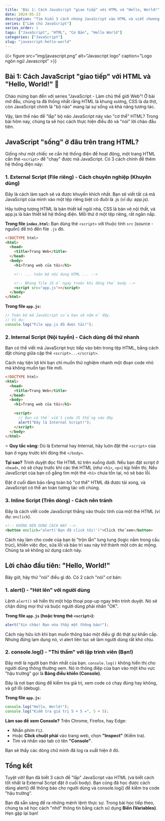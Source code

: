 ```yaml
---
title: 'Bài 1: Cách JavaScript "giao tiếp" với HTML và "Hello, World!"'
date: 2024-05-23
description: "Tìm hiểu 3 cách nhúng JavaScript vào HTML và viết chương trình 'Hello, World!' đầu tiên bằng alert() và console.log()."
series: ["Làm chủ JavaScript"]
series_order: 1
tags: ["JavaScript", "HTML", "Cơ Bản", "Hello World"]
categories: ["JavaScript"]
slug: "javascript-hello-world"
---
```


{{< figure src="img/javascript.png" alt="Javascript logo" caption="Logo ngôn ngữ Javascript" >}}

## Bài 1: Cách JavaScript "giao tiếp" với HTML và "Hello, World!" 🚀

Chào mừng bạn đến với series "JavaScript - Làm chủ thế giới Web"! Ở bài mở đầu, chúng ta đã thống nhất rằng HTML là khung xương, CSS là da thịt, còn JavaScript chính là "bộ não" mang lại sự sống và khả năng tương tác.

Vậy, làm thế nào để "lắp" bộ não JavaScript này vào "cơ thể" HTML? Trong bài hôm nay, chúng ta sẽ học cách thực hiện điều đó và "nói" lời chào đầu tiên.

## JavaScript "sống" ở đâu trên trang HTML?

Giống như một chiếc xe cần hệ thống điện để hoạt động, một trang HTML cần thẻ `<script>` để "chạy" được mã JavaScript. Có 3 cách chính để thêm hệ thống điện này:

### 1. External Script (File riêng) - Cách chuyên nghiệp (Khuyên dùng)

Đây là cách làm sạch sẽ và được khuyến khích nhất. Bạn sẽ viết tất cả mã JavaScript của mình vào một tệp riêng biệt có đuôi là .js (ví dụ: app.js).

Hãy tưởng tượng HTML là bản thiết kế ngôi nhà, CSS là bản vẽ nội thất, và app.js là bản thiết kế hệ thống điện. Mỗi thứ ở một tệp riêng, rất ngăn nắp.

**Trong file `index.html`:**
Bạn dùng thẻ `<script>` với thuộc tính `src` (source - nguồn) để trỏ đến file `.js` đó.

```html
<!DOCTYPE html>
<html>
  <head>
    <title>Trang Web</title>
  </head>
  <body>
    <h1>Trang web của tôi</h1>

    <!-- ... toàn bộ nội dung HTML ... -->

    <!-- Nhúng file JS ở ngay trước khi đóng thẻ body -->
    <script src="app.js"></script>
  </body>
</html>
```

**Trong file `app.js`:**

```javascript
// Toàn bộ mã JavaScript của bạn sẽ nằm ở đây.
// Ví dụ:
console.log("File app.js đã được tải!");
```

### 2. Internal Script (Nội tuyến) - Cách dùng để thử nhanh

Bạn có thể viết mã JavaScript trực tiếp vào bên trong tệp HTML, bằng cách đặt chúng giữa cặp thẻ `<script>...</script>`.

Cách này tiện lợi khi bạn chỉ muốn thử nghiệm nhanh một đoạn code nhỏ mà không muốn tạo file mới.

```html
<!DOCTYPE html>
<html>
  <head>
    <title>Trang Web</title>
  </head>
  <body>
    <h1>Trang web của tôi</h1>

    <script>
      // Bạn có thể viết code JS thẳng vào đây
      alert("Đây là Internal Script!");
    </script>
  </body>
</html>
```

⭐ **Quy tắc vàng:** Dù là External hay Internal, hãy luôn đặt thẻ `<script>` của bạn ở ngay trước khi đóng thẻ `</body>`.

**Tại sao?** Trình duyệt đọc file HTML từ trên xuống dưới. Nếu bạn đặt script ở `<head>`, nó sẽ chạy trước khi các thẻ HTML (như `<h1>`, `<p>`) kịp hiển thị. Nếu JavaScript của bạn cố gắng tìm một thẻ `<h1>` chưa tồn tại, nó sẽ báo lỗi.

Đặt ở cuối đảm bảo rằng toàn bộ "cơ thể" HTML đã được tải xong, và JavaScript có thể an toàn tương tác với chúng.

### 3. Inline Script (Trên dòng) - Cách nên tránh

Đây là cách viết code JavaScript thẳng vào thuộc tính của một thẻ HTML (ví dụ: `onclick`).

```html
<!-- KHÔNG NÊN DÙNG CÁCH NÀY -->
<button onclick="alert('Bạn đã click tôi!')">Click thử xem</button>
```

Cách này làm cho code của bạn bị "trộn lẫn" lung tung (logic nằm trong cấu trúc), khiến việc đọc, sửa lỗi và bảo trì sau này trở thành một cơn ác mộng. Chúng ta sẽ không sử dụng cách này.

## Lời chào đầu tiên: "Hello, World!"

Bây giờ, hãy thử "nói" điều gì đó. Có 2 cách "nói" cơ bản:

### 1. alert() - "Hét lên" với người dùng

Lệnh `alert()` sẽ hiển thị một hộp thoại pop-up ngay trên trình duyệt. Nó sẽ chặn đứng mọi thứ và buộc người dùng phải nhấn "OK".

**Trong file `app.js` (hoặc trong thẻ `<script>`):**

```javascript
alert("Xin chào! Bạn vừa thấy một thông báo!");
```

Cách này hữu ích khi bạn muốn thông báo một điều gì đó thật sự khẩn cấp. Nhưng đừng lạm dụng nó, vì alert liên tục sẽ làm người dùng rất khó chịu.

### 2. console.log() - "Thì thầm" với lập trình viên (Bạn!)

Đây mới là người bạn thân nhất của bạn. `console.log()` không hiển thị cho người dùng thông thường xem. Nó in thông điệp của bạn vào một khu vực "hậu trường" gọi là **Bảng điều khiển (Console)**.

Đây là nơi bạn dùng để kiểm tra giá trị, xem code có chạy đúng hay không, và gỡ lỗi (debug).

**Trong file `app.js`:**

```javascript
console.log("Hello, World!");
console.log("Kiểm tra giá trị 5 + 5 =", 5 + 5);
```

**Làm sao để xem Console?**
Trên Chrome, Firefox, hay Edge:

- Nhấn phím `F12`.
- Hoặc **Click chuột phải** vào trang web, chọn **"Inspect"** (Kiểm tra).
- Tìm và nhấn vào tab có tên **"Console"**.

Bạn sẽ thấy các dòng chữ mình đã log ra xuất hiện ở đó.

## Tổng kết

Tuyệt vời! Bạn đã biết 3 cách để "lắp" JavaScript vào HTML (và biết cách tốt nhất là External Script đặt ở cuối body). Bạn cũng đã học được cách dùng alert() để thông báo cho người dùng và console.log() để kiểm tra code "hậu trường".

Bạn đã sẵn sàng để ra những mệnh lệnh thực sự. Trong bài học tiếp theo, chúng ta sẽ học cách "nhớ" thông tin bằng cách sử dụng **Biến (Variables)**. Hẹn gặp lại bạn!

